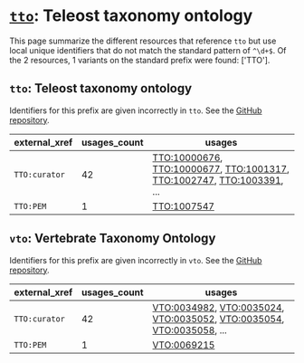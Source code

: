 # [`tto`](https://bioregistry.io/tto): Teleost taxonomy ontology

This page summarize the different resources that reference `tto`
but use local unique identifiers that do not match the standard pattern of
`^\d+$`. Of the 2 resources,
1 variants on the standard prefix were found: ['TTO'].

## `tto`: Teleost taxonomy ontology

Identifiers for this prefix are given incorrectly in `tto`. See the [GitHub repository](https://github.com/phenoscape/teleost-taxonomy-ontology).

| external_xref   |   usages_count | usages                                                                                                                                                                                                                                                                                                         |
|-----------------|----------------|----------------------------------------------------------------------------------------------------------------------------------------------------------------------------------------------------------------------------------------------------------------------------------------------------------------|
| `TTO:curator`   |             42 | [TTO:10000676](http://purl.obolibrary.org/obo/TTO_10000676), [TTO:10000677](http://purl.obolibrary.org/obo/TTO_10000677), [TTO:1001317](http://purl.obolibrary.org/obo/TTO_1001317), [TTO:1002747](http://purl.obolibrary.org/obo/TTO_1002747), [TTO:1003391](http://purl.obolibrary.org/obo/TTO_1003391), ... |
| `TTO:PEM`       |              1 | [TTO:1007547](http://purl.obolibrary.org/obo/TTO_1007547)                                                                                                                                                                                                                                                      |

## `vto`: Vertebrate Taxonomy Ontology

Identifiers for this prefix are given incorrectly in `vto`. See the [GitHub repository](https://github.com/phenoscape/vertebrate-taxonomy-ontology).

| external_xref   |   usages_count | usages                                                                                                                                                                                                                                                                                                     |
|-----------------|----------------|------------------------------------------------------------------------------------------------------------------------------------------------------------------------------------------------------------------------------------------------------------------------------------------------------------|
| `TTO:curator`   |             42 | [VTO:0034982](http://purl.obolibrary.org/obo/VTO_0034982), [VTO:0035024](http://purl.obolibrary.org/obo/VTO_0035024), [VTO:0035052](http://purl.obolibrary.org/obo/VTO_0035052), [VTO:0035054](http://purl.obolibrary.org/obo/VTO_0035054), [VTO:0035058](http://purl.obolibrary.org/obo/VTO_0035058), ... |
| `TTO:PEM`       |              1 | [VTO:0069215](http://purl.obolibrary.org/obo/VTO_0069215)                                                                                                                                                                                                                                                  |

